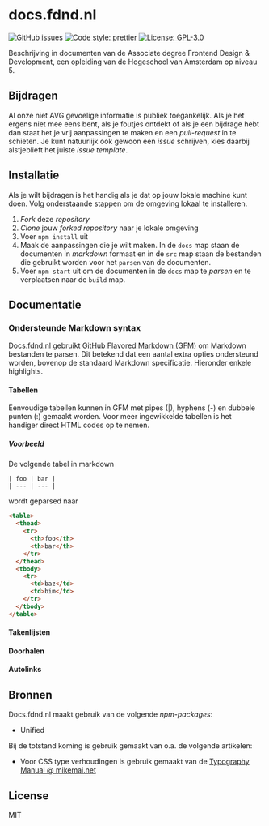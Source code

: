 # docs.fdnd.nl

[![GitHub issues](https://img.shields.io/github/issues/fdnd/docs.svg?style=flat-square)](https://github.com/fdnd/docs/issues)
[![Code style: prettier](https://img.shields.io/badge/code_style-prettier-ff69b4.svg?style=flat-square)](https://github.com/prettier/prettier)
[![License: GPL-3.0](https://img.shields.io/github/license/fdnd/docs.svg?style=flat-square)](https://github.com/fdnd/docs/blob/main/LICENSE)

Beschrijving in documenten van de Associate degree Frontend Design & Development,
een opleiding van de Hogeschool van Amsterdam op niveau 5.

## Bijdragen

Al onze niet AVG gevoelige informatie is publiek toegankelijk. Als je het ergens niet mee eens bent, als je foutjes ontdekt of als je een bijdrage hebt dan staat het je vrij aanpassingen te maken en een _pull-request_ in te schieten. Je kunt natuurlijk ook gewoon een _issue_ schrijven, kies daarbij alstjeblieft het juiste
_issue template_.

## Installatie

Als je wilt bijdragen is het handig als je dat op jouw lokale machine kunt doen. Volg onderstaande stappen om de omgeving lokaal te installeren.

1. _Fork_ deze _repository_
2. _Clone_ jouw _forked_ _repository_ naar je lokale omgeving
3. Voer `npm install` uit
4. Maak de aanpassingen die je wilt maken. In de `docs` map staan de documenten in _markdown_ formaat en in de `src` map staan de bestanden die gebruikt worden voor het `parsen` van de documenten.
5. Voer `npm start` uit om de documenten in de `docs` map te _parsen_ en te verplaatsen naar de `build` map.

## Documentatie

### Ondersteunde Markdown syntax

[Docs.fdnd.nl](https://docs.fdnd.nl) gebruikt [GitHub Flavored Markdown (GFM)](https://github.github.com/gfm/) om Markdown bestanden te parsen. Dit betekend dat een aantal extra opties ondersteund worden, bovenop de standaard Markdown specificatie. Hieronder enkele highlights.

#### Tabellen

Eenvoudige tabellen kunnen in GFM met pipes (|), hyphens (-) en dubbele punten (:) gemaakt worden. Voor meer ingewikkelde tabellen is het handiger direct HTML codes op te nemen.

##### Voorbeeld

De volgende tabel in markdown

```
| foo | bar |
| --- | --- |
```

wordt geparsed naar

```html
<table>
  <thead>
    <tr>
      <th>foo</th>
      <th>bar</th>
    </tr>
  </thead>
  <tbody>
    <tr>
      <td>baz</td>
      <td>bim</td>
    </tr>
  </tbody>
</table>
```

#### Takenlijsten

#### Doorhalen

#### Autolinks

## Bronnen

Docs.fdnd.nl maakt gebruik van de volgende _npm-packages_:

- Unified

Bij de totstand koming is gebruik gemaakt van o.a. de volgende artikelen:

- Voor CSS type verhoudingen is gebruik gemaakt van de [Typography Manual @ mikemai.net](https://mikemai.net/typography-manual/)

## License

MIT
